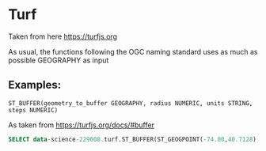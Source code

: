 # Turf

Taken from here https://turfjs.org

As usual, the functions following the OGC naming standard uses as much as possible GEOGRAPHY as input

## Examples:

```
ST_BUFFER(geometry_to_buffer GEOGRAPHY, radius NUMERIC, units STRING, steps NUMERIC)
```
As taken from https://turfjs.org/docs/#buffer

``` sql
SELECT data-science-229608.turf.ST_BUFFER(ST_GEOGPOINT(-74.00,40.7128),1,'kilometers',10) as geo
```
